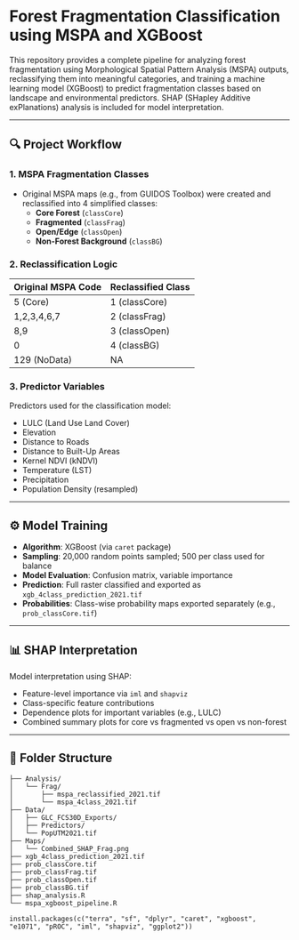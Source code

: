 
# Forest Fragmentation Classification using MSPA and XGBoost

This repository provides a complete pipeline for analyzing forest fragmentation using Morphological Spatial Pattern Analysis (MSPA) outputs, reclassifying them into meaningful categories, and training a machine learning model (XGBoost) to predict fragmentation classes based on landscape and environmental predictors. SHAP (SHapley Additive exPlanations) analysis is included for model interpretation.

---

## 🔍 Project Workflow

### 1. MSPA Fragmentation Classes
- Original MSPA maps (e.g., from GUIDOS Toolbox) were created and reclassified into 4 simplified classes:
  - **Core Forest** (`classCore`)
  - **Fragmented** (`classFrag`)
  - **Open/Edge** (`classOpen`)
  - **Non-Forest Background** (`classBG`)

### 2. Reclassification Logic

| Original MSPA Code | Reclassified Class |
|--------------------|--------------------|
| 5 (Core)           | 1 (classCore)      |
| 1,2,3,4,6,7        | 2 (classFrag)      |
| 8,9                | 3 (classOpen)      |
| 0                  | 4 (classBG)        |
| 129 (NoData)       | NA                 |

### 3. Predictor Variables
Predictors used for the classification model:

- LULC (Land Use Land Cover)
- Elevation
- Distance to Roads
- Distance to Built-Up Areas
- Kernel NDVI (kNDVI)
- Temperature (LST)
- Precipitation
- Population Density (resampled)

---

## ⚙️ Model Training

- **Algorithm**: XGBoost (via `caret` package)
- **Sampling**: 20,000 random points sampled; 500 per class used for balance
- **Model Evaluation**: Confusion matrix, variable importance
- **Prediction**: Full raster classified and exported as `xgb_4class_prediction_2021.tif`
- **Probabilities**: Class-wise probability maps exported separately (e.g., `prob_classCore.tif`)

---

## 📊 SHAP Interpretation

Model interpretation using SHAP:

- Feature-level importance via `iml` and `shapviz`
- Class-specific feature contributions
- Dependence plots for important variables (e.g., LULC)
- Combined summary plots for core vs fragmented vs open vs non-forest

---

## 📁 Folder Structure

```text
├── Analysis/
│   └── Frag/
│       ├── mspa_reclassified_2021.tif
│       └── mspa_4class_2021.tif
├── Data/
│   ├── GLC_FCS30D_Exports/
│   ├── Predictors/
│   └── PopUTM2021.tif
├── Maps/
│   └── Combined_SHAP_Frag.png
├── xgb_4class_prediction_2021.tif
├── prob_classCore.tif
├── prob_classFrag.tif
├── prob_classOpen.tif
├── prob_classBG.tif
├── shap_analysis.R
└── mspa_xgboost_pipeline.R

install.packages(c("terra", "sf", "dplyr", "caret", "xgboost", "e1071", "pROC", "iml", "shapviz", "ggplot2"))
